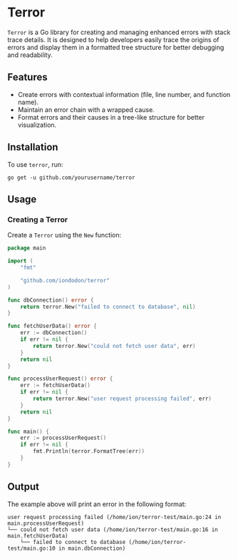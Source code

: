 # Terror

`Terror` is a Go library for creating and managing enhanced errors with stack trace details. It is designed to help developers easily trace the origins of errors and display them in a formatted tree structure for better debugging and readability.

## Features

- Create errors with contextual information (file, line number, and function name).
- Maintain an error chain with a wrapped cause.
- Format errors and their causes in a tree-like structure for better visualization.

## Installation

To use `terror`, run:

`go get -u github.com/yourusername/terror`


## Usage

### Creating a Terror

Create a `Terror` using the `New` function:

```go
package main

import (
	"fmt"

	"github.com/iondodon/terror"
)

func dbConnection() error {
	return terror.New("failed to connect to database", nil)
}

func fetchUserData() error {
	err := dbConnection()
	if err != nil {
		return terror.New("could not fetch user data", err)
	}
	return nil
}

func processUserRequest() error {
	err := fetchUserData()
	if err != nil {
		return terror.New("user request processing failed", err)
	}
	return nil
}

func main() {
	err := processUserRequest()
	if err != nil {
		fmt.Println(terror.FormatTree(err))
	}
}

```

## Output

The example above will print an error in the following format:

```
user request processing failed (/home/ion/terror-test/main.go:24 in main.processUserRequest)
└── could not fetch user data (/home/ion/terror-test/main.go:16 in main.fetchUserData)
    └── failed to connect to database (/home/ion/terror-test/main.go:10 in main.dbConnection)
```
